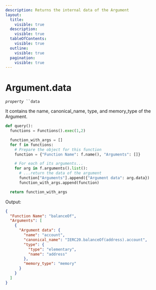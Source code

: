 ```yaml
---
description: Returns the internal data of the Argument
layout:
  title:
    visible: true
  description:
    visible: true
  tableOfContents:
    visible: true
  outline:
    visible: true
  pagination:
    visible: true
---
```


# Argument.data

_`property`_` ``data`

It contains the name, canonical\_name, type, and memory\_type of the Argument.

```python
def query():
  functions = Functions().exec(1,2)

  function_with_args = []
  for f in functions:
    # Prepare the object for this function
    function = {"Function Name": f.name(), "Arguments": []}

    # For each of its arguments...
    for arg in f.arguments().list():
      # ...return the data of the argument
      function["Arguments"].append({"Argument data": arg.data})
      function_with_args.append(function)

  return function_with_args
```

Output:

```json
{
  "Function Name": "balanceOf",
  "Arguments": [
    {
      "Argument data": {
        "name": "account",
        "canonical_name": "IERC20.balanceOf(address).account",
        "type": {
          "type": "elementary",
          "name": "address"
        },
        "memory_type": "memory"
      }
    }
  ]
}
```
